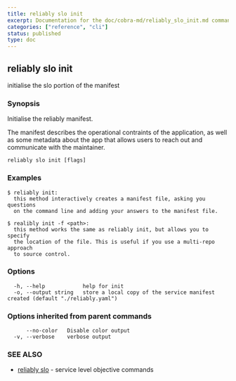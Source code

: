 ```yaml
---
title: reliably slo init
excerpt: Documentation for the doc/cobra-md/reliably_slo_init.md command in the Reliably CLI
categories: ["reference", "cli"]
status: published
type: doc
---
```

## reliably slo init

initialise the slo portion of the manifest

### Synopsis

Initialise the reliably manifest.

The manifest describes the operational contraints of the application,
as well as some metadata about the app that allows users to reach out
and communicate with the maintainer.

```
reliably slo init [flags]
```

### Examples

```
$ reliably init:
  this method interactively creates a manifest file, asking you questions
  on the command line and adding your answers to the manifest file.

$ realibly init -f <path>:
  this method works the same as reliably init, but allows you to specify
  the location of the file. This is useful if you use a multi-repo approach
  to source control.
```

### Options

```
  -h, --help            help for init
  -o, --output string   store a local copy of the service manifest created (default "./reliably.yaml")
```

### Options inherited from parent commands

```
      --no-color   Disable color output
  -v, --verbose    verbose output
```

### SEE ALSO

* [reliably slo](/docs/reference/cli/reliably-slo/)	 - service level objective commands

